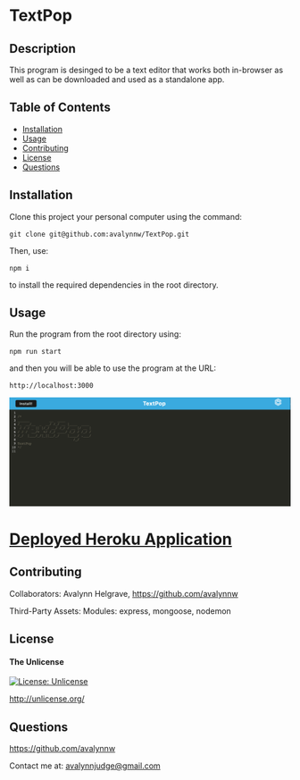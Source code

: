 # TextPop

## Description

This program is desinged to be a text editor that works both in-browser as well as can be downloaded and used as a standalone app.

## Table of Contents

- [Installation](#installation)
- [Usage](#usage)
- [Contributing](#contributing)
- [License](#license)
- [Questions](#questions)

## Installation

Clone this project your personal computer using the command: 

	git clone git@github.com:avalynnw/TextPop.git

Then, use: 

	npm i

 to install the required dependencies in the root directory.

## Usage

Run the program from the root directory using:

	npm run start

and then you will be able to use the program at the URL:

    http://localhost:3000

![Screenshot of the Heroku application](./Assets/application.png)

# [Deployed Heroku Application](https://textpop.herokuapp.com/)

## Contributing

Collaborators: Avalynn Helgrave, https://github.com/avalynnw

Third-Party Assets: Modules: express, mongoose, nodemon


## License

#### The Unlicense

[![License: Unlicense](https://img.shields.io/badge/license-Unlicense-blue.svg)](http://unlicense.org/)

http://unlicense.org/

## Questions

https://github.com/avalynnw

 Contact me at: avalynnjudge@gmail.com
